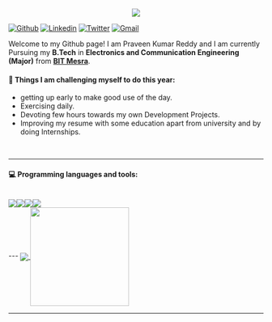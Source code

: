###  
### 


<p align="center">
  <img src="https://readme-typing-svg.herokuapp.com/?lines=Hello+Guys+👋!;This+is+Praveen+Reddy!;Welcome+to+my+Github+page!!&font=Fira%20Code&center=true&width=380&height=50&duration=4000&pause=1000">
</p>




[![Github](https://img.shields.io/badge/-Github-000?style=flat&logo=Github&logoColor=white)](https://github.com/pollcrater)
[![Linkedin](https://img.shields.io/badge/-LinkedIn-blue?style=flat&logo=Linkedin&logoColor=white)](https://www.linkedin.com/in/praveen-kumar-reddy-bheemreddy/)
[![Twitter](https://img.shields.io/badge/-Twitter-blue?style=flat&logo=Twitter&logoColor=white)](https://twitter.com/pollcrater)
[![Gmail](https://img.shields.io/badge/-Gmail-c14438?style=flat&logo=Gmail&logoColor=white)](mailto:praveenreddys1729@gmail.com)




Welcome to my Github page! I am Praveen Kumar Reddy and I am currently Pursuing my **B.Tech** in **Electronics and Communication Engineering (Major)** from
**[BIT Mesra]**.  


<!--#### 🌱 Things I am currently working on: 
- 
- 
- 
-->

#### :muscle: Things I am challenging myself to do this year:
- getting up early to make good use of the day.
- Exercising daily.
- Devoting few hours towards my own Development Projects.
- Improving my resume with some education apart from university and by doing Internships.

<br>

---

#### :computer: Programming languages and tools: 

<br>

<div align="center" style="display:flex">
<img src="https://img.shields.io/badge/HTML5-E34F26?style=for-the-badge&logo=html5&logoColor=white"/>
<img src="https://img.shields.io/badge/CSS3-1572B6?style=for-the-badge&logo=css3&logoColor=white"/>
<img src="https://img.shields.io/badge/JavaScript-F7DF1E?style=for-the-badge&logo=javascript&logoColor=black"/>
<!-- <img src="https://img.shields.io/badge/Java-ED8B00?style=for-the-badge&logo=java&logoColor=white"/>
<img src="https://img.shields.io/badge/c++-5E5C5C?style=for-the-badge&logo=c++&logoColor=white"/>
-->
<img src="https://img.shields.io/badge/python-0095D5?&style=for-the-badge&logo=python&logoColor=white"/>
 </div>
 <!--
 <div align="center" style="display:flex">
 <img src="https://img.shields.io/badge/Bootstrap-563D7C?style=for-the-badge&logo=bootstrap&logoColor=white"/>
 <img src="https://img.shields.io/badge/React-20232A?style=for-the-badge&logo=react&logoColor=61DAFB"/>
 <img src="https://img.shields.io/badge/Node.js-339933?style=for-the-badgele&logo=nodedotjs&logoColor=white"/>
 <img src="https://img.shields.io/badge/Express.js-000000?style=for-the-badge&logo=express&logoColor=white"/>
 <img src="https://img.shields.io/badge/flask-000000?style=for-the-badge&logo=flask&logoColor=white"/>
<img src="https://img.shields.io/badge/mongodb-CB3837?style=for-the-badge&logo=mongodb&logoColor=white"/>
 <img src="https://img.shields.io/badge/firebase-ffca28?style=for-the-badge&logo=firebase&logoColor=black"/>
 </div>
 <br>
 <br>
 -->
 ---

 <a href="https://github.com/pollcrater">
  <img align="center" src="https://github-readme-stats.vercel.app/api?username=pollcrater&show_icons=true&hide_border=false&title_color=ffffff&amp&icon_color=bb2acf&amp&text_color=daf7dc&amp&bg_color=191919"/>
</a>
<a href="https://github.com/pollcrater">
  <img align="center" height="195px" src="https://github-readme-stats.vercel.app/api/top-langs/?username=pollcrater&theme=dark&hide_langs_below=0" />
</a>



---
<!--
![github contribution grid snake animation](https://raw.githubusercontent.com/pollcrater/pollcrater/output/github-contribution-grid-snake-dark.svg#gh-dark-mode-only)![github contribution grid snake animation](https://raw.githubusercontent.com/pollcrater/pollcrater/output/github-contribution-grid-snake.svg#gh-light-mode-only)







<p align="center">
  <img src="https://github.com/pollcrater/pollcrater/raw/output/github-contribution-grid-snake.svg" alt="snake"></center>
</p>
-->

[BIT Mesra]: https://www.bitmesra.ac.in/
